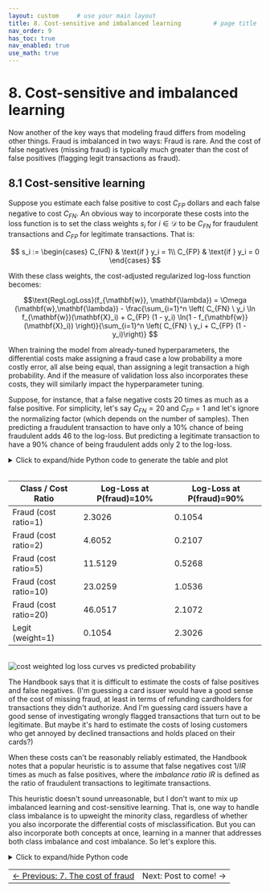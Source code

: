 ```yaml
---
layout: custom     # use your main layout
title: 8. Cost-sensitive and imbalanced learning         # page title
nav_order: 9
has_toc: true
nav_enabled: true
use_math: true
---
```


# 8. Cost-sensitive and imbalanced learning

Now another of the key ways that modeling fraud differs from modeling other things. Fraud is imbalanced in two ways: Fraud is rare. And the cost of false negatives (missing fraud) is typically much greater than the cost of false positives (flagging legit transactions as fraud).

## 8.1 Cost-sensitive learning

Suppose you estimate each false positive to cost $C_{FP}$ dollars and each false negative to cost 
$C_{FN}$.  An obvious way to incorporate these costs into the loss function is to set the class weights $s_i$ for $i\in\mathcal{D}$ to be  $C_{FN}$ for fraudulent transactions and 
$C_{FP}$ for legitimate transactions. That is:


$$
s_i := \begin{cases}
C_{FN} & \text{if } y_i = 1\\
C_{FP} & \text{if } y_i = 0
\end{cases}
$$

With these class weights, the cost-adjusted regularized log-loss function becomes:

$$\text{RegLogLoss}(f_{\mathbf{w}}, \mathbf{\lambda}) = \Omega (\mathbf{w},\mathbf{\lambda}) - \frac{\sum_{i=1}^n  
\left( C_{FN} \ y_i \ln f_{\mathbf{w}}(\mathbf{X}_i) + C_{FP} (1 - y_i) \ln(1 - f_{\mathbf{w}}(\mathbf{X}_i)) \right)}{\sum_{i=1}^n \left( C_{FN} \ y_i + C_{FP} (1 - y_i)\right)} $$


When training the model from already-tuned hyperparameters, the differential costs make assigning a fraud case a low probability a more costly error, all alse being equal, than assigning a legit transaction a high probability.  And if the measure of validation loss also incorporates these costs, they will similarly impact the hyperparameter tuning.

Suppose, for instance, that a false negative costs 20 times as much as a false positive.  For simplicity, let's say $C_{FN}=20$ and $C_{FP}=1$ and let's ignore the normalizing factor (which depends on the number of samples). Then predicting a fraudulent transaction to have only a 10% chance of being fraudulent adds 46 to the log-loss. But predicting a legitimate transaction to have a 90% chance of being fraudulent adds only 2 to the log-loss.  


<details>
<summary>Click to expand/hide Python code to generate the table and plot</summary>

<pre> ```python
import numpy as np
import matplotlib.pyplot as plt
import matplotlib as mpl
from matplotlib.colors import ListedColormap
import matplotlib.ticker as ticker

p = np.linspace(0.001, 0.999, 500)
cost_ratios = [1, 2, 5, 10, 20]

viridis_full = mpl.colormaps['viridis'](np.linspace(0, 1, 256))
start = int(0.1 * 256)
end = int(0.85 * 256)
viridis_trimmed = viridis_full[start:end]
custom_cmap = ListedColormap(viridis_trimmed)
colors = custom_cmap(np.linspace(0, 1, len(cost_ratios)))

plt.figure(figsize=(8, 5))
handles = []
labels = []

# Plot fraud curves and collect handles and labels
for cost_ratio, color in zip(cost_ratios, colors):
    log_loss_fraud = -np.log(p) * cost_ratio
    h, = plt.plot(p * 100, log_loss_fraud, label=f'Fraud (cost ratio={cost_ratio})', linestyle='--', color=color)
    handles.append(h)
    labels.append(f'Fraud (cost ratio={cost_ratio})')

# Plot legit curve
log_loss_legit = -np.log(1 - p)
h_legit, = plt.plot(p * 100, log_loss_legit, label='Legit (weight=1)', color='brown')

# Append the legit curve handle and label at the end
handles.append(h_legit)
labels.append('Legit (weight=1)')

# Create an ordering list:
# Indices of fraud curves sorted by decreasing cost ratio (since cost_ratios is increasing, reverse the order)
fraud_indices_desc = list(range(len(cost_ratios)-1, -1, -1))

# Append the legit curve index last
legend_order = fraud_indices_desc + [len(cost_ratios)]  # legit is last

# Reorder handles and labels according to desired legend order
handles_ordered = [handles[i] for i in legend_order]
labels_ordered = [labels[i] for i in legend_order]

plt.legend(handles_ordered, labels_ordered)
plt.title('Cost-Weighted Log-Loss Curves vs Predicted Probability')
plt.xlabel('Predicted Probability of Fraud (%)')
plt.ylabel('Log-Loss')
plt.grid(True)

# Add percent signs on the x-axis tick labels
plt.gca().xaxis.set_major_formatter(ticker.PercentFormatter(xmax=100))

plt.savefig("cost-wgted-log-loss-curves-vs-pred-prob.png", bbox_inches='tight')
plt.show()

p_values = [0.1, 0.9]
cost_ratios = [1, 2, 5, 10, 20]

def log_loss_fraud(p, cost_ratio):
    return -np.log(p) * cost_ratio

def log_loss_legit(p):
    return -np.log(1 - p)

rows = []
headers = ["Class / Cost Ratio", "Log-Loss at p=10%", "Log-Loss at p=90%"]

for cost_ratio in cost_ratios:
    row = [
        f"Fraud (cost ratio={cost_ratio})",
        f"{log_loss_fraud(0.1, cost_ratio):.4f}",
        f"{log_loss_fraud(0.9, cost_ratio):.4f}"
    ]
    rows.append(row)

# Add legit row
rows.append([
    "Legit (weight=1)",
    f"{log_loss_legit(0.1):.4f}",
    f"{log_loss_legit(0.9):.4f}"
])

# Print markdown table
print("| " + " | ".join(headers) + " |")
print("|" + "|".join(["---"] * len(headers)) + "|")
for row in rows:
    print("| " + " | ".join(row) + " |")

``` </pre>
</details>

<br>

| Class / Cost Ratio | Log-Loss at P(fraud)=10% | Log-Loss at P(fraud)=90% |
|---|---|---|
| Fraud (cost ratio=1) | 2.3026 | 0.1054 |
| Fraud (cost ratio=2) | 4.6052 | 0.2107 |
| Fraud (cost ratio=5) | 11.5129 | 0.5268 |
| Fraud (cost ratio=10) | 23.0259 | 1.0536 |
| Fraud (cost ratio=20) | 46.0517 | 2.1072 |
| Legit (weight=1) | 0.1054 | 2.3026 |

<br>

<img src="./images/cost-wgted-log-loss-curves-vs-pred-prob.png" alt="cost weighted log loss curves vs predicted probability" />


The Handbook says that it is difficult to estimate the costs of false positives and false negatives. (I'm guessing a card issuer would have a good sense of the cost of missing fraud, at least in terms of refunding cardholders for transactions they didn't authorize. And I'm guessing card issuers have a good sense of investigating wrongly flagged transactions that turn out to be legitimate. But maybe it's hard to estimate the costs of losing customers who get annoyed by declined transactions and holds placed on their cards?) 

When these costs can't be reasonably reliably estimated, the Handbook notes that a popular heuristic is to assume that false negatives cost $1/IR$ times as much as false positives, where the *imbalance ratio* $IR$ is defined as the ratio of fraudulent transactions to legitimate transactions. 

This heuristic doesn't sound unreasonable, but I don't want to mix up imbalanced learning and cost-sensitive learning. That is, one way to handle class imbalance is to upweight the minority class, regardless of whether you also incorporate the differential costs of misclassification. But you can also incorporate both concepts at once, learning in a manner that addresses both class imbalance and cost imbalance.  So let's explore this. 




<details>
<summary>Click to expand/hide Python code</summary>

<pre> ```python

``` </pre>
</details>

<table width="100%">
  <tr>
    <td align="left">
      <a href="/7-the-cost-of-fraud-to-the-card-issuer.html">← Previous: 7. The cost of fraud</a>
    </td>
    <td align="right">
      Next: Post to come! →</a>
    </td>
  </tr>
</table>

